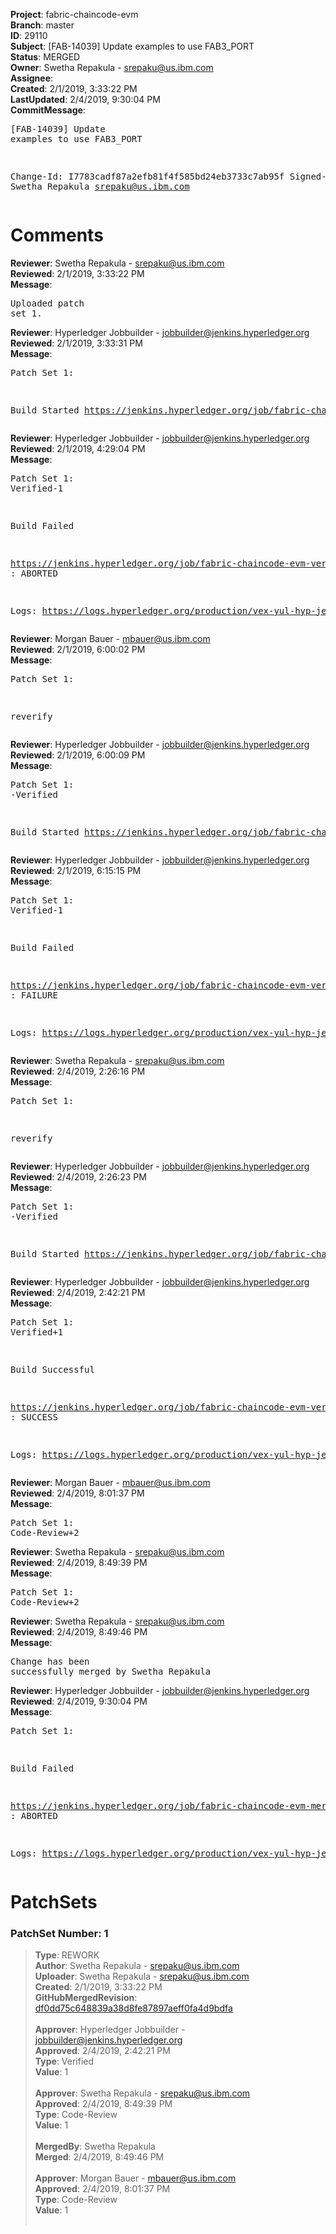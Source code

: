 <strong>Project</strong>: fabric-chaincode-evm<br><strong>Branch</strong>: master<br><strong>ID</strong>: 29110<br><strong>Subject</strong>: [FAB-14039] Update examples to use FAB3_PORT<br><strong>Status</strong>: MERGED<br><strong>Owner</strong>: Swetha Repakula - srepaku@us.ibm.com<br><strong>Assignee</strong>:<br><strong>Created</strong>: 2/1/2019, 3:33:22 PM<br><strong>LastUpdated</strong>: 2/4/2019, 9:30:04 PM<br><strong>CommitMessage</strong>:<br><pre>[FAB-14039] Update examples to use FAB3_PORT

Change-Id: I7783cadf87a2efb81f4f585bd24eb3733c7ab95f
Signed-off-by: Swetha Repakula <srepaku@us.ibm.com>
</pre><h1>Comments</h1><strong>Reviewer</strong>: Swetha Repakula - srepaku@us.ibm.com<br><strong>Reviewed</strong>: 2/1/2019, 3:33:22 PM<br><strong>Message</strong>: <pre>Uploaded patch set 1.</pre><strong>Reviewer</strong>: Hyperledger Jobbuilder - jobbuilder@jenkins.hyperledger.org<br><strong>Reviewed</strong>: 2/1/2019, 3:33:31 PM<br><strong>Message</strong>: <pre>Patch Set 1:

Build Started https://jenkins.hyperledger.org/job/fabric-chaincode-evm-verify-x86_64/105/</pre><strong>Reviewer</strong>: Hyperledger Jobbuilder - jobbuilder@jenkins.hyperledger.org<br><strong>Reviewed</strong>: 2/1/2019, 4:29:04 PM<br><strong>Message</strong>: <pre>Patch Set 1: Verified-1

Build Failed 

https://jenkins.hyperledger.org/job/fabric-chaincode-evm-verify-x86_64/105/ : ABORTED

Logs: https://logs.hyperledger.org/production/vex-yul-hyp-jenkins-3/fabric-chaincode-evm-verify-x86_64/105</pre><strong>Reviewer</strong>: Morgan Bauer - mbauer@us.ibm.com<br><strong>Reviewed</strong>: 2/1/2019, 6:00:02 PM<br><strong>Message</strong>: <pre>Patch Set 1:

reverify</pre><strong>Reviewer</strong>: Hyperledger Jobbuilder - jobbuilder@jenkins.hyperledger.org<br><strong>Reviewed</strong>: 2/1/2019, 6:00:09 PM<br><strong>Message</strong>: <pre>Patch Set 1: -Verified

Build Started https://jenkins.hyperledger.org/job/fabric-chaincode-evm-verify-x86_64/107/</pre><strong>Reviewer</strong>: Hyperledger Jobbuilder - jobbuilder@jenkins.hyperledger.org<br><strong>Reviewed</strong>: 2/1/2019, 6:15:15 PM<br><strong>Message</strong>: <pre>Patch Set 1: Verified-1

Build Failed 

https://jenkins.hyperledger.org/job/fabric-chaincode-evm-verify-x86_64/107/ : FAILURE

Logs: https://logs.hyperledger.org/production/vex-yul-hyp-jenkins-3/fabric-chaincode-evm-verify-x86_64/107</pre><strong>Reviewer</strong>: Swetha Repakula - srepaku@us.ibm.com<br><strong>Reviewed</strong>: 2/4/2019, 2:26:16 PM<br><strong>Message</strong>: <pre>Patch Set 1:

reverify</pre><strong>Reviewer</strong>: Hyperledger Jobbuilder - jobbuilder@jenkins.hyperledger.org<br><strong>Reviewed</strong>: 2/4/2019, 2:26:23 PM<br><strong>Message</strong>: <pre>Patch Set 1: -Verified

Build Started https://jenkins.hyperledger.org/job/fabric-chaincode-evm-verify-x86_64/108/</pre><strong>Reviewer</strong>: Hyperledger Jobbuilder - jobbuilder@jenkins.hyperledger.org<br><strong>Reviewed</strong>: 2/4/2019, 2:42:21 PM<br><strong>Message</strong>: <pre>Patch Set 1: Verified+1

Build Successful 

https://jenkins.hyperledger.org/job/fabric-chaincode-evm-verify-x86_64/108/ : SUCCESS

Logs: https://logs.hyperledger.org/production/vex-yul-hyp-jenkins-3/fabric-chaincode-evm-verify-x86_64/108</pre><strong>Reviewer</strong>: Morgan Bauer - mbauer@us.ibm.com<br><strong>Reviewed</strong>: 2/4/2019, 8:01:37 PM<br><strong>Message</strong>: <pre>Patch Set 1: Code-Review+2</pre><strong>Reviewer</strong>: Swetha Repakula - srepaku@us.ibm.com<br><strong>Reviewed</strong>: 2/4/2019, 8:49:39 PM<br><strong>Message</strong>: <pre>Patch Set 1: Code-Review+2</pre><strong>Reviewer</strong>: Swetha Repakula - srepaku@us.ibm.com<br><strong>Reviewed</strong>: 2/4/2019, 8:49:46 PM<br><strong>Message</strong>: <pre>Change has been successfully merged by Swetha Repakula</pre><strong>Reviewer</strong>: Hyperledger Jobbuilder - jobbuilder@jenkins.hyperledger.org<br><strong>Reviewed</strong>: 2/4/2019, 9:30:04 PM<br><strong>Message</strong>: <pre>Patch Set 1:

Build Failed 

https://jenkins.hyperledger.org/job/fabric-chaincode-evm-merge-x86_64/17/ : ABORTED

Logs: https://logs.hyperledger.org/production/vex-yul-hyp-jenkins-3/fabric-chaincode-evm-merge-x86_64/17</pre><h1>PatchSets</h1><h3>PatchSet Number: 1</h3><blockquote><strong>Type</strong>: REWORK<br><strong>Author</strong>: Swetha Repakula - srepaku@us.ibm.com<br><strong>Uploader</strong>: Swetha Repakula - srepaku@us.ibm.com<br><strong>Created</strong>: 2/1/2019, 3:33:22 PM<br><strong>GitHubMergedRevision</strong>: [df0dd75c648839a38d8fe87897aeff0fa4d9bdfa](https://github.com/hyperledger-gerrit-archive/fabric-chaincode-evm/commit/df0dd75c648839a38d8fe87897aeff0fa4d9bdfa)<br><br><strong>Approver</strong>: Hyperledger Jobbuilder - jobbuilder@jenkins.hyperledger.org<br><strong>Approved</strong>: 2/4/2019, 2:42:21 PM<br><strong>Type</strong>: Verified<br><strong>Value</strong>: 1<br><br><strong>Approver</strong>: Swetha Repakula - srepaku@us.ibm.com<br><strong>Approved</strong>: 2/4/2019, 8:49:39 PM<br><strong>Type</strong>: Code-Review<br><strong>Value</strong>: 1<br><br><strong>MergedBy</strong>: Swetha Repakula<br><strong>Merged</strong>: 2/4/2019, 8:49:46 PM<br><br><strong>Approver</strong>: Morgan Bauer - mbauer@us.ibm.com<br><strong>Approved</strong>: 2/4/2019, 8:01:37 PM<br><strong>Type</strong>: Code-Review<br><strong>Value</strong>: 1<br><br></blockquote>